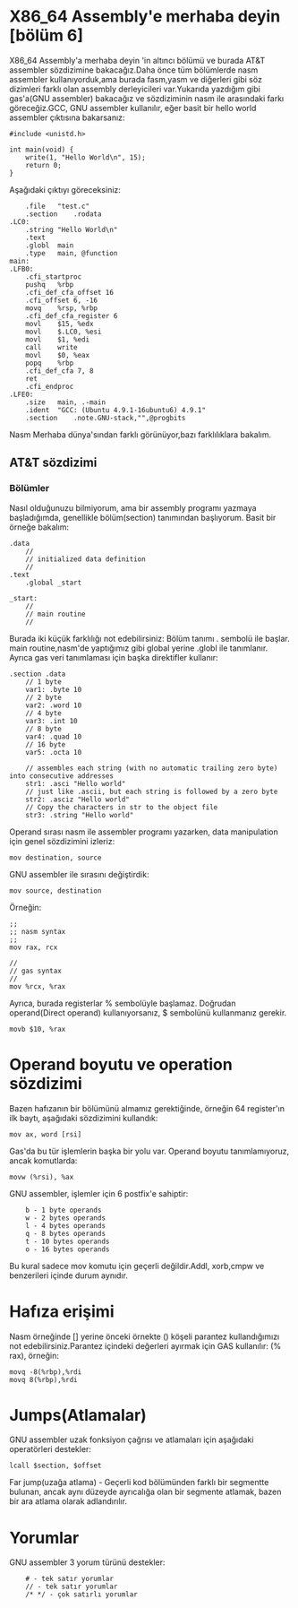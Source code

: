 # X86_64 Assembly'e merhaba deyin [bölüm 6]
X86_64 Assembly'a merhaba deyin 'in altıncı bölümü ve burada AT&T assembler sözdizimine bakacağız.Daha önce tüm bölümlerde nasm assembler kullanıyorduk,ama burada fasm,yasm ve diğerleri gibi söz dizimleri farklı olan assembly derleyicileri var.Yukarıda yazdığım gibi gas'a(GNU assembler) bakacağız ve sözdiziminin nasm ile arasındaki farkı göreceğiz.GCC, GNU assembler kullanılır, eğer basit bir hello world assembler çıktısına bakarsanız:
```
#include <unistd.h>

int main(void) {
	write(1, "Hello World\n", 15);
	return 0;
}
```
Aşağıdaki çıktıyı göreceksiniz:
```
	.file	"test.c"
	.section	.rodata
.LC0:
	.string	"Hello World\n"
	.text
	.globl	main
	.type	main, @function
main:
.LFB0:
	.cfi_startproc
	pushq	%rbp
	.cfi_def_cfa_offset 16
	.cfi_offset 6, -16
	movq	%rsp, %rbp
	.cfi_def_cfa_register 6
	movl	$15, %edx
	movl	$.LC0, %esi
	movl	$1, %edi
	call	write
	movl	$0, %eax
	popq	%rbp
	.cfi_def_cfa 7, 8
	ret
	.cfi_endproc
.LFE0:
	.size	main, .-main
	.ident	"GCC: (Ubuntu 4.9.1-16ubuntu6) 4.9.1"
	.section	.note.GNU-stack,"",@progbits
  ```
Nasm Merhaba dünya'sından farklı görünüyor,bazı farklılıklara bakalım.
## AT&T sözdizimi
### Bölümler
Nasıl olduğunuzu bilmiyorum, ama bir assembly programı yazmaya başladığımda, genellikle bölüm(section) tanımından başlıyorum. Basit bir örneğe bakalım:
```
.data
    //
    // initialized data definition
    //
.text
    .global _start

_start:
    //
    // main routine
    //
```
Burada iki küçük farklılığı not edebilirsiniz:
Bölüm tanımı  . sembolü ile başlar.
main routine,nasm'de yaptığımız gibi global yerine .globl ile tanımlanır. 
Ayrıca gas veri tanımlaması için başka direktifler kullanır:
```
.section .data
    // 1 byte
    var1: .byte 10
    // 2 byte
    var2: .word 10
    // 4 byte
    var3: .int 10
    // 8 byte
    var4: .quad 10
    // 16 byte
    var5: .octa 10

    // assembles each string (with no automatic trailing zero byte) into consecutive addresses
    str1: .asci "Hello world"
    // just like .ascii, but each string is followed by a zero byte
    str2: .asciz "Hello world"
    // Copy the characters in str to the object file
    str3: .string "Hello world"
```    
Operand sırası nasm ile assembler programı yazarken, data manipulation için genel sözdizimini izleriz:
```
mov destination, source
```
GNU assembler ile sırasını değiştirdik:
```
mov source, destination
```
Örneğin:
```
;;
;; nasm syntax
;;
mov rax, rcx

//
// gas syntax
//
mov %rcx, %rax
```
Ayrıca, burada registerlar % sembolüyle başlamaz. Doğrudan operand(Direct operand) kullanıyorsanız, $ sembolünü kullanmanız gerekir.
```
movb $10, %rax
```
# Operand boyutu ve operation sözdizimi
Bazen hafızanın bir bölümünü almamız gerektiğinde, örneğin 64 register'ın ilk baytı, aşağıdaki sözdizimini kullandık:
```
mov ax, word [rsi]
```
Gas'da bu tür işlemlerin başka bir yolu var. Operand boyutu tanımlamıyoruz, ancak komutlarda:
```
movw (%rsi), %ax
```
GNU assembler, işlemler için 6 postfix'e sahiptir:
```
    b - 1 byte operands
    w - 2 bytes operands
    l - 4 bytes operands
    q - 8 bytes operands
    t - 10 bytes operands
    o - 16 bytes operands
```
Bu kural sadece mov komutu için geçerli değildir.Addl, xorb,cmpw ve benzerileri içinde durum aynıdır.
# Hafıza erişimi
Nasm örneğinde [] yerine önceki örnekte () köşeli parantez kullandığımızı not edebilirsiniz.Parantez içindeki değerleri ayırmak için GAS kullanılır: (% rax), örneğin:
```
movq -8(%rbp),%rdi
movq 8(%rbp),%rdi
```
# Jumps(Atlamalar)
GNU assembler uzak fonksiyon çağrısı ve atlamaları için aşağıdaki operatörleri destekler:
```
lcall $section, $offset
```
Far jump(uzağa atlama) -  Geçerli kod bölümünden farklı bir segmentte bulunan, ancak aynı düzeyde ayrıcalığa  olan bir segmente atlamak, bazen bir ara atlama olarak adlandırılır.

# Yorumlar
GNU assembler 3 yorum türünü destekler:
```
    # - tek satır yorumlar
    // - tek satır yorumlar
    /* */ - çok satırlı yorumlar 
```

